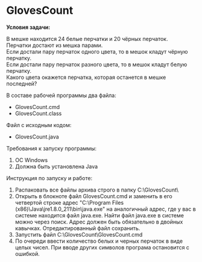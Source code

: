 # GlovesCount
<b>Условия задачи:</b> <br />

В мешке находится 24 белые перчатки и 20 чёрных перчаток. <br />
Перчатки достают из мешка парами. <br />
Если достали пару перчаток одного цвета, то в мешок кладут чёрную перчатку. <br />
Если достали пару перчаток разного цвета, то в мешок кладут белую перчатку. <br />
Какого цвета окажется перчатка, которая останется в мешке последней?

В составе рабочей программы два файла:
- GlovesCount.cmd
- GlovesCount.class

Файл с исходным кодом:
- GlovesCount.java

Требования к запуску программы:
1. ОС Windows
2. Должна быть установлена Java

Инструкция по запуску и работе:
1. Распаковать все файлы архива строго в папку C:\GlovesCount\
2. Открыть в блокноте файл GlovesCount.cmd и заменить в его четвертой строке адрес "C:\Program Files (x86)\Java\jre1.8.0_211\bin\java.exe" на аналогичный адрес, где у вас в системе находится файл java.exe. Найти файл java.exe в системе можно через поиск. Адрес должен быть обязательно в двойных кавычках. Отредактированный файл сохранить.
3. Запустить файл C:\GlovesCount\GlovesCount.cmd
4. По очереди ввести количество белых и черных перчаток в виде целых чисел. При вводе других символов програма остановится с ошибкой.
